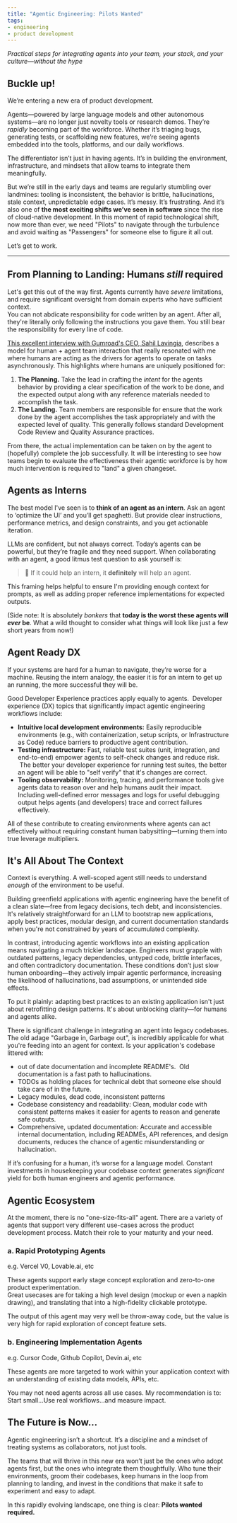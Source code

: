 ```yaml
---
title: "Agentic Engineering: Pilots Wanted"
tags:
- engineering
- product development
---
```


*Practical steps for integrating agents into your team, your stack, and your culture—without the hype*

## Buckle up!

We’re entering a new era of product development.

Agents—powered by large language models and other autonomous systems—are no longer just novelty tools or research demos.  They’re *rapidly* becoming part of the workforce.  Whether it’s triaging bugs, generating tests, or scaffolding new features, we’re seeing agents embedded into the tools, platforms, and our daily workflows.

The differentiator isn’t just in having agents.  It’s in building the environment, infrastructure, and mindsets that allow teams to integrate them meaningfully.  

But we’re still in the early days and teams are regularly stumbling over landmines: tooling is inconsistent, the behavior is brittle, hallucinations, stale context, unpredictable edge cases.  It’s messy.  It’s frustrating.  And it’s also one of **the most exciting shifts we’ve seen in software** since the rise of cloud-native development.  In this moment of rapid technological shift, now more than ever, we need "Pilots" to navigate through the turbulence and avoid waiting as "Passengers" for someone else to figure it all out.

Let’s get to work.

---

## From Planning to Landing: Humans *still* required

Let's get this out of the way first. Agents currently have *severe* limitations, and require significant oversight from domain experts who have sufficient context.  
You can not abdicate responsibility for code written by an agent.  After all, they're literally only following the instructions you gave them.  You still bear the responsibility for every line of code.

[This excellent interview with Gumroad's CEO, Sahil Lavingia](https://youtu.be/KVZ3vMx_aJ4), describes a model for human + agent team interaction that really resonated with me where humans are acting as the drivers for agents to operate on tasks asynchronously.  This highlights where humans are uniquely positioned for:
1.  **The Planning.**  Take the lead in crafting the *intent* for the agents behavior by providing a clear specification of the work to be done, and the expected output along with any reference materials needed to accomplish the task.
2.  **The Landing.**  Team members are responsible for ensure that the work done by the agent accomplishes the task appropriately and with the expected level of quality.  This generally follows standard Development Code Review and Quality Assurance practices.

From there, the actual implementation can be taken on by the agent to (hopefully) complete the job successfully.  It will be interesting to see how teams begin to evaluate the effectiveness their agentic workforce is by how much intervention is required to "land" a given changeset.

## Agents as Interns

The best model I've seen is to **think of an agent as an intern**.  Ask an agent to ‘optimize the UI’ and you’ll get spaghetti.  But provide clear instructions, performance metrics, and design constraints, and you get actionable iteration. 

LLMs are confident, but not always correct.  Today’s agents can be powerful, but they’re fragile and they need support. When collaborating with an agent, a good litmus test question to ask yourself is:

> 🧠 If it could help an intern, it **definitely** will help an agent.

This framing helps helpful to ensure I'm providing enough context for prompts, as well as adding proper reference implementations for expected outputs.

(Side note: It is absolutely *bonkers* that **today is the worst these agents will *ever* be**.  What a wild thought to consider what things will look like just a few short years from now!)

## Agent Ready DX

If your systems are hard for a human to navigate, they’re worse for a machine.  Reusing the intern analogy, the easier it is for an intern to get up an running, the more successful they will be. 

Good Developer Experience practices apply equally to agents.  Developer experience (DX) topics that significantly impact agentic engineering workflows include:
* **Intuitive local development environments:** Easily reproducible environments (e.g., with containerization, setup scripts, or Infrastructure as Code) reduce barriers to productive agent contribution.
* **Testing infrastructure:** Fast, reliable test suites (unit, integration, and end-to-end) empower agents to self-check changes and reduce risk.  The better your developer experience for running test suites, the better an agent will be able to "self verify" that it's changes are correct.
* **Tooling observability:** Monitoring, tracing, and performance tools give agents data to reason over and help humans audit their impact.  Including well-defined error messages and logs for useful debugging output helps agents (and developers) trace and correct failures effectively.

All of these contribute to creating environments where agents can act effectively without requiring constant human babysitting—turning them into true leverage multipliers.

## It's All About The Context

Context is everything. A well-scoped agent still needs to understand *enough* of the environment to be useful.

Building greenfield applications with agentic engineering have the benefit of a clean slate—free from legacy decisions, tech debt, and inconsistencies. It's relatively straightforward for an LLM to bootstrap new applications, apply best practices, modular design, and current documentation standards when you're not constrained by years of accumulated complexity.

In contrast, introducing agentic workflows into an existing application means navigating a much trickier landscape. Engineers must grapple with outdated patterns, legacy dependencies, untyped code, brittle interfaces, and often contradictory documentation. These conditions don’t just slow human onboarding—they actively impair agentic performance, increasing the likelihood of hallucinations, bad assumptions, or unintended side effects.

To put it plainly: adapting best practices to an existing application isn't just about retrofitting design patterns. It's about unblocking clarity—for humans and agents alike.

There is significant challenge in integrating an agent into legacy codebases. The old adage "Garbage in, Garbage out", is incredibly applicable for what you're feeding into an agent for context. Is your application's codebase littered with:

* out of date documentation and incomplete README's.  Old documentation is a fast path to hallucinations.
* TODOs as holding places for technical debt that someone else should take care of in the future.
* Legacy modules, dead code, inconsistent patterns
* Codebase consistency and readability: Clean, modular code with consistent patterns makes it easier for agents to reason and generate safe outputs.
* Comprehensive, updated documentation: Accurate and accessible internal documentation, including READMEs, API references, and design documents, reduces the chance of agentic misunderstanding or hallucination.

If it’s confusing for a human, it’s worse for a language model. Constant investments in housekeeping your codebase context generates *significant* yield for both human engineers and agentic performance.

## Agentic Ecosystem

At the moment, there is no "one-size-fits-all" agent.  There are a variety of agents that support very different use-cases across the product development process.  Match their role to your maturity and your need.

### a. Rapid Prototyping Agents
e.g. Vercel V0, Lovable.ai, etc

These agents support early stage concept exploration and zero-to-one product experimentation.  
Great usecases are for taking a high level design (mockup or even a napkin drawing), and translating that into a high-fidelity clickable prototype.

The output of this agent may very well be throw-away code, but the value is very high for rapid exploration of concept feature sets.

### b. Engineering Implementation Agents
e.g. Cursor Code, Github Copilot, Devin.ai, etc

These agents are more targeted to work within your application context with an understanding of existing data models, APIs, etc.

You may not need agents across all use cases.  My recommendation is to: Start small...Use real workflows...and measure impact.

## The Future is Now...

Agentic engineering isn’t a shortcut. It’s a discipline and a mindset of treating systems as collaborators, not just tools.

The teams that will thrive in this new era won’t just be the ones who adopt agents first, but the ones who integrate them thoughtfully. Who tune their environments, groom their codebases, keep humans in the loop from planning to landing, and invest in the conditions that make it safe to experiment and easy to adapt.

In this rapidly evolving landscape, one thing is clear: **Pilots ~~wanted~~ required.**